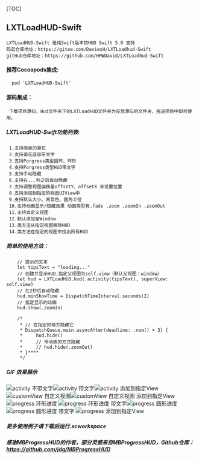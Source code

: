 
[TOC]
##  LXTLoadHUD-Swift
    LXTLoadHUD-Swift 是纯Swift版本的HUD Swift 5.0 支持
    码云仓库地址：https://gitee.com/DaviesH/LXTLoadhud-Swift
    gitHub仓库地址：https://github.com/HMWDavid/LXTLoadhud-Swift
#### 推荐Cocoapods集成:
      pod 'LXTLoadHUD-Swift'

#### 源码集成：
     下载项目源码，Hud文件夹下的LXTLoadHUD文件夹为存放源码的文件夹，拖进项目中即可使用。

 ##### LXTLoadHUD-Swift功能列表:
     1.支持简单的菊花 
     2.支持菊花底部带文字
     3.支持Porgress类型圆环、环形
     4.支持Porgress类型HUD带文字
     5.支持手动隐藏
     6.支持在...秒之后自动隐藏
     7.支持调整视图偏移量offsetY、offsetX 来设置位置
     8.支持添加到指定的视图UIView中
     9.支持默认大小、背景色、圆角半径
     10.支持动画显示/隐藏效果 动画类型有.fade .zoom .zoomIn .zoomOut
     11.支持自定义视图
     12.默认添加至Window
     13.类方法从指定视图移除HUD
     14.类方法在指定的视图中找出所有HUD

 ##### 简单的使用方法：
        // 提示的文本
        let tipsText = "loading..."
        // 创建并显示HUD,指定父视图为self.view（默认父视图：window）
        let hud = LXTLoadHUD.hud(.activity(tipsText), superView: self.view)
        // 在2秒后自动隐藏
        hud.minShowTime = DispatchTimeInterval.seconds(2)
        // 指定显示的动画
        hud.show(.zoomIn)
        
        /*
         * // 在指定的地方隐藏它
         * DispatchQueue.main.asyncAfter(deadline: .now() + 3) {
         *     hud.hide()
         *     // 带动画的方式隐藏
         *     // hud.hide(.zoomOut)
         * }****
         */

##### GIF 效果展示
![activity 不带文字](https://tva1.sinaimg.cn/large/e6c9d24egy1h2tu581h4vg209o0ledk5.gif)![activity 带文字](https://tva1.sinaimg.cn/large/e6c9d24egy1h2tu57u1hkg209o0leq89.gif)![activity 添加到指定View](https://tva1.sinaimg.cn/large/e6c9d24egy1h2tu57g0ybg209o0le79o.gif)
![customView 自定义视图](https://tva1.sinaimg.cn/large/e6c9d24egy1h2tu56r889g209o0leaf2.gif)![customView 自定义视图 添加到指定View](https://tva1.sinaimg.cn/large/e6c9d24egy1h2tu56gdh7g209o0legqs.gif)![progress 环形进度](https://tva1.sinaimg.cn/large/e6c9d24egy1h2tu5664h2g209o0len4y.gif)
![progress 环形进度 带文字](https://tva1.sinaimg.cn/large/e6c9d24egy1h2tu55biphg209o0leqb1.gif)![progress 圆形进度](https://tva1.sinaimg.cn/large/e6c9d24egy1h2tu54zjfkg209o0leahp.gif)![progress 圆形进度 带文字](https://tva1.sinaimg.cn/large/e6c9d24egy1h2tu54s8r9g209o0lewn0.gif)
![progress 添加到指定View](https://tva1.sinaimg.cn/large/e6c9d24egy1h2tu54h6cqg209o0lednu.gif)

##### 更多使用例子请下载后运行.xcworkspace
##### 感谢MBProgressHUD的作者，部分灵感来自MBProgressHUD，Github仓库：https://github.com/jdg/MBProgressHUD



